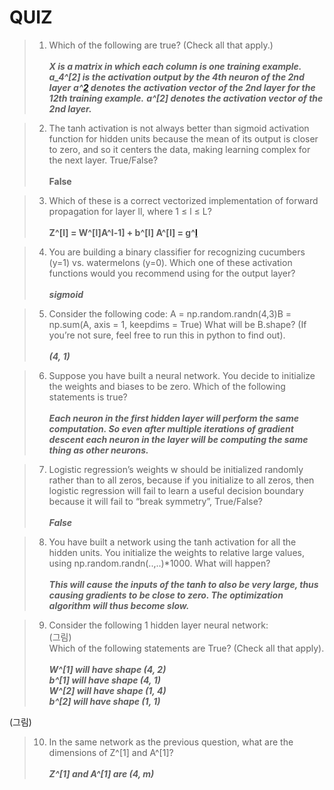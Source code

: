 QUIZ
==========

> 1. Which of the following are true? (Check all that apply.)<br><br>
_**X is a matrix in which each column is one training example.**_
_**a_4^[2] is the activation output by the 4th neuron of the 2nd layer**_
_**a^[2](12) denotes the activation vector of the 2nd layer for the 12th training example.**_
_**a^[2] denotes the activation vector of the 2nd layer.**_

> 2. The tanh activation is not always better than sigmoid activation function for hidden units because the mean of its output is closer to zero, and so it centers the data, making learning complex for the next layer. True/False?<br><br>
**False**

> 3. Which of these is a correct vectorized implementation of forward propagation for layer ll, where 1 ≤ l ≤ L?<br><br>
**Z^[l] = W^[l]A^l-1] + b^[l]
A^[l] = g^[l](Z^[l])**

> 4. You are building a binary classifier for recognizing cucumbers (y=1) vs. watermelons (y=0). Which one of these activation functions would you recommend using for the output layer?<br><br>
_**sigmoid**_

> 5. Consider the following code:
 A = np.random.randn(4,3)B = np.sum(A, axis = 1, keepdims = True) 
What will be B.shape? (If you’re not sure, feel free to run this in python to find out).<br><br>
_**(4, 1)**_

> 6. Suppose you have built a neural network. You decide to initialize the weights and biases to be zero. Which of the following statements is true?<br><br>
_**Each neuron in the first hidden layer will perform the same computation. So even after multiple iterations of gradient descent each neuron in the layer will be computing the same thing as other neurons.**_

> 7. Logistic regression’s weights w should be initialized randomly rather than to all zeros, because if you initialize to all zeros, then logistic regression will fail to learn a useful decision boundary because it will fail to “break symmetry”, True/False?<br><br>
_**False**_

> 8. You have built a network using the tanh activation for all the hidden units. You initialize the weights to relative large values, using np.random.randn(..,..)*1000. What will happen?<br><br>
_**This will cause the inputs of the tanh to also be very large, thus causing gradients to be close to zero. The optimization algorithm will thus become slow.**_

> 9. Consider the following 1 hidden layer neural network:<br>
(그림)<br>
Which of the following statements are True? (Check all that apply).<br><br>
_**W^[1] will have shape (4, 2)**_<br>
_**b^[1] will have shape (4, 1)**_<br>
_**W^[2] will have shape (1, 4)**_<br>
_**b^[2] will have shape (1, 1)**_

(그림)

> 10. In the same network as the previous question, what are the dimensions of Z^[1] and A^[1]?<br><br>
_**Z^[1] and A^[1] are (4, m)**_